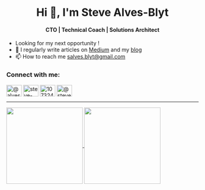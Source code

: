 <h1 align="center">Hi 👋, I'm Steve Alves-Blyt</h1>
<h4 align="center">CTO | Technical Coach | Solutions Architect </h3>

- Looking for my next opportunity !
- 📝 I regularly write articles on [Medium](https://medium.com/@steve.alves2) and my [blog](https://www.alvessteve.com/blog)
- 📫 How to reach me salves.blyt@gmail.com

<h3 align="left">Connect with me:</h3>
<p align="left">
<a href="https://twitter.com/@alvesblyt" target="blank"><img align="center" src="https://raw.githubusercontent.com/rahuldkjain/github-profile-readme-generator/master/src/images/icons/Social/twitter.svg" alt="@alvesblyt" height="30" width="40" /></a>
<a href="https://linkedin.com/in/steve-alves-19684160" target="blank"><img align="center" src="https://raw.githubusercontent.com/rahuldkjain/github-profile-readme-generator/master/src/images/icons/Social/linked-in-alt.svg" alt="steve-alves-19684160" height="30" width="40" /></a>
<a href="https://stackoverflow.com/users/10732435" target="blank"><img align="center" src="https://raw.githubusercontent.com/rahuldkjain/github-profile-readme-generator/master/src/images/icons/Social/stack-overflow.svg" alt="10732435" height="30" width="40" /></a>
<a href="https://medium.com/@steve.alves2" target="blank"><img align="center" src="https://raw.githubusercontent.com/rahuldkjain/github-profile-readme-generator/master/src/images/icons/Social/medium.svg" alt="@steve.alves2" height="30" width="40" /></a>
</p>

---

<a href="https://github.com/anuraghazra/github-readme-stats">
  <img height=200 align="center" src="https://github-readme-stats.vercel.app/api?username=alvessteve" />
</a>
<a href="https://github.com/anuraghazra/convoychat">
  <img height=200 align="center" src="https://github-readme-stats.vercel.app/api/top-langs?username=alvessteve&layout=compact&langs_count=8&card_width=320" />
</a>
